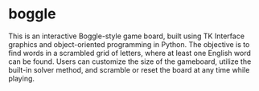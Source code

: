 # boggle
This is an interactive Boggle-style game board, built using TK Interface graphics and object-oriented programming in Python. The objective is to find words in a scrambled grid of letters, where at least one English word can be found. Users can customize the size of the gameboard, utilize the built-in solver method, and scramble or reset the board at any time while playing.
